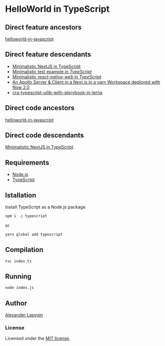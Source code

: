 # HelloWorld in TypeScript

## Direct feature ancestors

[helloworld-in-javascript](https://github.com/softspider/helloworld-in-javascript)

## Direct feature descendants

- [Minimalistic NextJS in TypeScript](https://github.com/softspider/next-typescript)
- [Minimalistic test example in *TypeScript*](https://github.com/softspider/min-test-in-typescript)
- [Minimalistic *react-native-web* in *TypeScript*](https://github.com/softspider/react-native-web-ts)
- [An Apollo Server & Client in a Next.js in a yarn Workspace deployed with Now 2.0](https://github.com/softspider/zeit-now-next-typescript-graphql-apollo)
- [cra-typescript-uilib-with-storybook-in-lerna](https://github.com/softspider/cra-typescript-uilib-with-storybook-in-lerna)

## Direct code ancestors

[helloworld-in-javascript](https://github.com/softspider/helloworld-in-javascript)

## Direct code descendants

[Minimalistic NextJS in TypeScript](https://github.com/softspider/next-typescript)


## Requirements

* [Node.js](https://nodejs.org/en/download/package-manager/)
* [TypeScript](https://www.typescriptlang.org/)

## Istallation

Install TypeScript as a Node.js package

```sh
npm i -g typescript
```

or

```sh
yarn global add typescript
```

## Compilation

```sh
tsc index.ts
```

## Running

```sh
node index.js
```

## Author

[Alexander Lapygin](https://github.com/AlexanderLapygin)

### License

Licensed under the [MIT license](./LICENSE).
